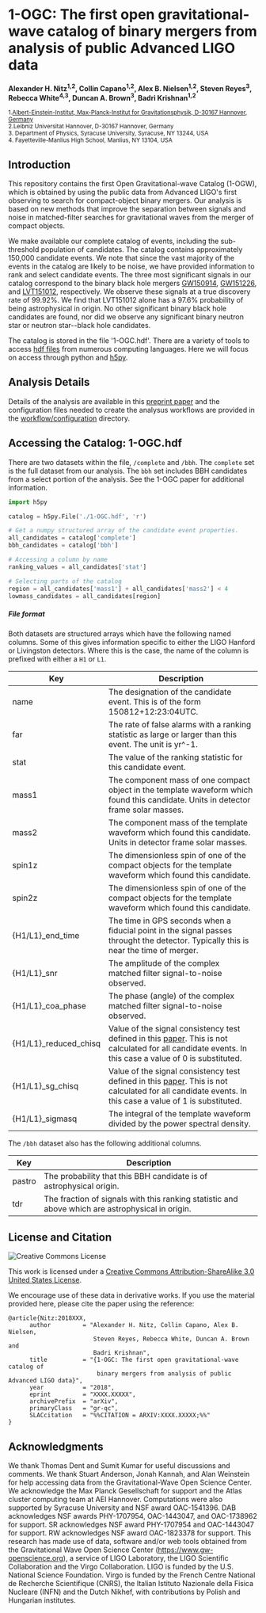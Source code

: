 # 1-OGC: The first open gravitational-wave catalog of binary mergers from analysis of public Advanced LIGO data
**Alexander H. Nitz<sup>1,2</sup>, Collin Capano<sup>1,2</sup>, Alex B. Nielsen<sup>1,2</sup>, Steven Reyes<sup>3</sup>, Rebecca White<sup>4,3</sup>, Duncan A. Brown<sup>3</sup>, Badri Krishnan<sup>1,2</sup>**


 <sub>1.[Albert-Einstein-Institut, Max-Planck-Institut for Gravitationsphysik, D-30167 Hannover, Germany](http://www.aei.mpg.de/obs-rel-cos)</sub>  
 <sub>2.Leibniz Universitat Hannover, D-30167 Hannover, Germany</sub>  
 <sub>3. Department of Physics, Syracuse University, Syracuse, NY 13244, USA</sub>  
 <sub>4. Fayetteville-Manlius High School, Manlius, NY 13104, USA</sub>  


## Introduction ##

This repository contains the first Open Gravitational-wave Catalog (1-OGW), which is obtained by using the public data from Advanced LIGO's first observing to search for compact-object binary mergers. Our analysis is based on new methods that improve the separation between signals and noise in matched-filter searches for gravitational waves from the merger of compact objects. 

We make available our complete catalog of events, including the sub-threshold population of candidates. The catalog contains approximately 150,000 candidate events. We note that since the vast majority of the events in the catalog are likely to be noise, we have provided information to rank and select candidate events. The three most significant signals in our catalog correspond to the binary black hole mergers  [GW150914](https://journals.aps.org/prl/abstract/10.1103/PhysRevLett.116.061102), [GW151226](https://journals.aps.org/prl/abstract/10.1103/PhysRevLett.116.241103), and [LVT151012](https://journals.aps.org/prd/abstract/10.1103/PhysRevD.93.122003), respectively. We observe these signals at a true discovery rate of 99.92%. We find that LVT151012 alone has a 97.6% probability of being astrophysical in origin. No other significant binary black hole candidates are found, nor did we observe any significant binary neutron star or neutron star--black hole candidates.

The catalog is stored in the file '1-OGC.hdf'. There are a variety of tools to access [hdf files](https://www.hdfgroup.org/) from numerous computing languages. Here we will focus on access through python and [h5py](www.h5py.org).

## Analysis Details ##
Details of the analysis are available in this [preprint paper](https://arxiv.org/abs/1811.01921) and the configuration files needed to create the analysus workflows are provided in the [workflow/configuration](https://github.com/gwastro/1-ogc/tree/master/workflow/configuration) directory.

## Accessing the Catalog: 1-OGC.hdf ##

There are two datasets within the file, `/complete` and `/bbh`. The `complete` set is the full dataset from our analysis. The `bbh` set includes BBH candidates from a select portion of the analysis. See the 1-OGC paper for additional information. 


```python
import h5py

catalog = h5py.File('./1-OGC.hdf', 'r')

# Get a numpy structured array of the candidate event properties.
all_candidates = catalog['complete']
bbh_candidates = catalog['bbh']

# Accessing a column by name
ranking_values = all_candidates['stat']

# Selecting parts of the catalog
region = all_candidates['mass1'] + all_candidates['mass2'] < 4
lowmass_candidates = all_candidates[region]

```


##### File format #####
Both datasets are structured arrays which have the following named columns. Some of this gives information specific to either the 
LIGO Hanford or Livingston detectors. Where this is the case, the name of the column is prefixed with either a `H1` or `L1`.

| Key           | Description                                                                                                                         |
|---------------|-------------------------------------------------------------------------------------------------------------------------------------|
| name          | The designation of the candidate event. This is of the form 150812+12:23:04UTC.                                                     |
| far           | The rate of false alarms with a ranking statistic as large or larger than this event. The unit is yr^-1.                                                                                                           |
| stat          | The value of the ranking statistic for this candidate event.                                                                                       |
| mass1         | The component mass of one compact object in the template waveform which found this candidate. Units in detector frame solar masses. |
| mass2         | The component mass of the template waveform which found this candidate. Units in detector frame solar masses.                       |
| spin1z        | The dimensionless spin of one of the compact objects for the template waveform which found this candidate.                                                                                                                                  |
| spin2z        | The dimensionless spin of one of the compact objects for the template waveform which found this candidate.                                                                                                                                    |
| {H1/L1}_end_time   | The time in GPS seconds when a fiducial point in the signal passes throught the detector. Typically this is near the time of merger.                                                                                                                              |                                                                                                                           |
| {H1/L1}_snr        | The amplitude of the complex matched filter signal-to-noise observed.                                                                                                                                    |
| {H1/L1}_coa_phase        | The phase (angle) of the complex matched filter signal-to-noise observed.                                                          |
| {H1/L1}_reduced_chisq |  Value of the signal consistency test defined in this [paper](https://arxiv.org/abs/gr-qc/0405045). This is not calculated for all candidate events. In this case a value of 0 is substituted.                                                                                                                                  |
| {H1/L1}_sg_chisq      |  Value of the signal consistency test defined in this [paper](https://arxiv.org/abs/1709.08974). This is not calculated for all candidate events. In this case a value of 1 is substituted.                                                                                                                     |
| {H1/L1}_sigmasq       |   The integral of the template waveform divided by the power spectral density.

The `/bbh` dataset also has the following additional columns.

| Key           | Description                                                                                                                         |
|---------------|-------------------------------------------------------------------------------------------------------------------------------------|
| pastro |     The probability that this BBH candidate is of astrophysical origin.                                        |
| tdr |        The fraction of signals with this ranking statistic and above which are astrophysical in origin.                                               |


## License and Citation

![Creative Commons License](https://i.creativecommons.org/l/by-sa/3.0/us/88x31.png "Creative Commons License")

This work is licensed under a [Creative Commons Attribution-ShareAlike 3.0 United States License](http://creativecommons.org/licenses/by-sa/3.0/us/).

We encourage use of these data in derivative works. If you use the material provided here, please cite the paper using the reference:

```
@article{Nitz:2018XXX,
      author         = "Alexander H. Nitz, Collin Capano, Alex B. Nielsen,
                        Steven Reyes, Rebecca White, Duncan A. Brown and
                        Badri Krishnan",
      title          = "{1-OGC: The first open gravitational-wave catalog of
                         binary mergers from analysis of public Advanced LIGO data}",
      year           = "2018",
      eprint         = "XXXX.XXXXX",
      archivePrefix  = "arXiv",
      primaryClass   = "gr-qc",
      SLACcitation   = "%%CITATION = ARXIV:XXXX.XXXXX;%%"
}
```


## Acknowledgments ##
We thank Thomas Dent and Sumit Kumar for useful discussions and comments. We thank Stuart Anderson, Jonah Kannah, and Alan Weinstein for help accessing data from the Gravitational-Wave Open Science Center.  We acknowledge the Max Planck Gesellschaft for support and the Atlas cluster computing team at AEI Hannover. Computations were also supported by Syracuse University and NSF award OAC-1541396. DAB acknowledges NSF awards PHY-1707954, OAC-1443047, and OAC-1738962 for support. SR acknowledges NSF award PHY-1707954 and OAC-1443047 for support. RW acknowledges NSF award OAC-1823378 for support. 
This research has made use of data, software and/or web tools obtained from the Gravitational Wave Open Science Center (https://www.gw-openscience.org), a service of LIGO Laboratory, the LIGO Scientific Collaboration and the Virgo Collaboration. LIGO is funded by the U.S. National Science Foundation. Virgo is funded by the French Centre National de Recherche Scientifique (CNRS), the Italian Istituto Nazionale della Fisica Nucleare (INFN) and the Dutch Nikhef, with contributions by Polish and Hungarian institutes.
